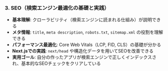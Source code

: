 ### 3. SEO（検索エンジン最適化の基礎と実践）

* **基本理解**: クローラビリティ（検索エンジンに読まれる仕組み）が説明できる
* **メタ情報**: `title`, `meta description`, `robots.txt`, `sitemap.xml` の役割を理解できる
* **パフォーマンス最適化**: Core Web Vitals（LCP, FID, CLS）の基礎が分かる
* **Next.jsでの実践**: `next/head` や構造化データを用いてSEOを改善できる
* **実用ゴール**: 自分の作ったアプリが検索エンジンで正しくインデックスされ、基本的なSEOチェックをクリアしている
